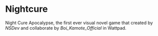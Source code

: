 # Nightcure
Night Cure Apocalypse, the first ever visual novel game that created by *NSDev* and collaborate by *Boi_Kamote_Official* in Wattpad.
